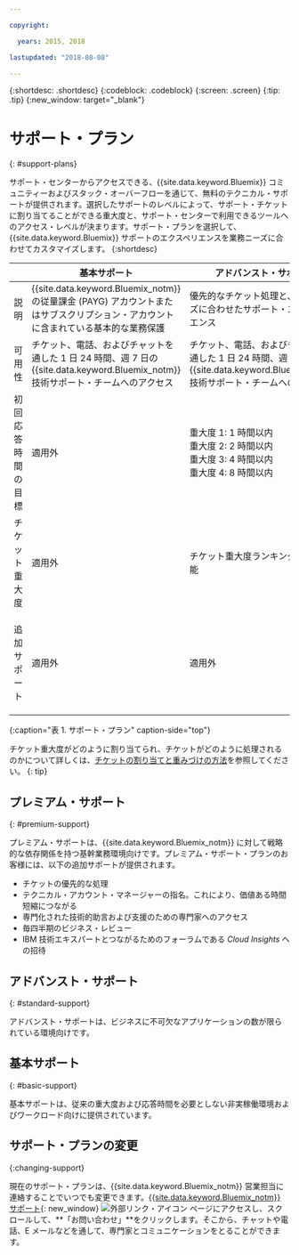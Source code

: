 ```yaml
---

copyright:

  years: 2015, 2018

lastupdated: "2018-08-08"

---
```



{:shortdesc: .shortdesc}
{:codeblock: .codeblock}
{:screen: .screen}
{:tip: .tip}
{:new_window: target="_blank"}

# サポート・プラン
{: #support-plans}

サポート・センターからアクセスできる、{{site.data.keyword.Bluemix}} コミュニティーおよびスタック・オーバーフローを通じて、無料のテクニカル・サポートが提供されます。選択したサポートのレベルによって、サポート・チケットに割り当てることができる重大度と、サポート・センターで利用できるツールへのアクセス・レベルが決まります。サポート・プランを選択して、{{site.data.keyword.Bluemix}} サポートのエクスペリエンスを業務ニーズに合わせてカスタマイズします。
{:shortdesc}

|  | 基本サポート | アドバンスト・サポート | プレミアム・サポート |
|-------------|-------------|-------------|-------------|
| 説明 |	{{site.data.keyword.Bluemix_notm}} の従量課金 (PAYG) アカウントまたはサブスクリプション・アカウントに含まれている基本的な業務保護 | 優先的なチケット処理と、業務ニーズに合わせたサポート・エクスペリエンス | 価値を高めるまでの時間を短縮するための、業務成果に合わせたクライアント・エンゲージメント |
| 可用性 | チケット、電話、およびチャットを通した 1 日 24 時間、週 7 日の {{site.data.keyword.Bluemix_notm}} 技術サポート・チームへのアクセス | チケット、電話、およびチャットを通した 1 日 24 時間、週 7 日の {{site.data.keyword.Bluemix_notm}} 技術サポート・チームへのアクセス | チケット、電話、およびチャットを通した 1 日 24 時間、週 7 日の {{site.data.keyword.Bluemix_notm}} 技術サポート・チームへのアクセス |
| 初回応答時間の目標 | 適用外 | 重大度 1: 1 時間以内 <br/> 重大度 2: 2 時間以内 <br/> 重大度 3: 4 時間以内 <br/> 重大度 4: 8 時間以内 | 重大度 1: 1 時間以内 <br/> 重大度 2: 90 分以内 <br/> 重大度 3: 2 時間以内 <br/> 重大度 4: 4 時間以内 |
| チケット重大度 | 適用外 | チケット重大度ランキングが使用可能 | チケット重大度ランキングが使用可能 |
| 追加サポート | 適用外 | 適用外 | テクニカル・アカウント・マネージャー割り当て <br/> <br/> 毎四半期のビジネス・レビュー <br/><br/> 専門家へのアクセス <br/> <br/> *Cloud Insights* への招待 |
{:caption="表 1. サポート・プラン" caption-side="top"}

チケット重大度がどのように割り当てられ、チケットがどのように処理されるのかについて詳しくは、[チケットの割り当てと重みづけの方法](/docs/get-support/ticketweight.html)を参照してください。
{: tip} 

## プレミアム・サポート
{: #premium-support}

プレミアム・サポートは、{{site.data.keyword.Bluemix_notm}} に対して戦略的な依存関係を持つ基幹業務環境向けです。プレミアム・サポート・プランのお客様には、以下の追加サポートが提供されます。
  * チケットの優先的な処理
  * テクニカル・アカウント・マネージャーの指名。これにより、価値ある時間短縮につながる
  * 専門化された技術的助言および支援のための専門家へのアクセス
  * 毎四半期のビジネス・レビュー
  * IBM 技術エキスパートとつながるためのフォーラムである *Cloud Insights* への招待

## アドバンスト・サポート
{: #standard-support}

アドバンスト・サポートは、ビジネスに不可欠なアプリケーションの数が限られている環境向けです。

## 基本サポート
{: #basic-support}

基本サポートは、従来の重大度および応答時間を必要としない非実稼働環境およびワークロード向けに提供されています。

## サポート・プランの変更
{:changing-support}

現在のサポート・プランは、{{site.data.keyword.Bluemix_notm}} 営業担当に連絡することでいつでも変更できます。[{{site.data.keyword.Bluemix_notm}} サポート](https://www.ibm.com/cloud/support){: new_window} ![外部リンク・アイコン](../icons/launch-glyph.svg "外部リンク・アイコン") ページにアクセスし、スクロールして、**「お問い合わせ」**をクリックします。そこから、チャットや電話、E メールなどを通して、専門家とコミュニケーションをとることができます。  


